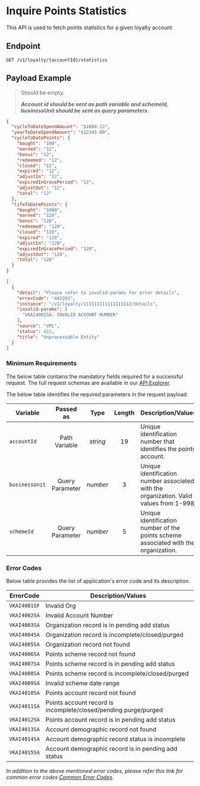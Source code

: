 # Inquire Points Statistics

This API is used to fetch points statistics for a given loyalty account

## Endpoint

`GET /v1/loyalty/{accountId}/statistics`

## Payload Example

<!--
type: tab
titles: Request, Response, Error
-->

>Should be empty. 
>
>***Account id should be sent as path variable and schemeId, businessUnit should be sent as query parameters.***

<!--
type: tab
-->

```json
{
  "cycleToDateSpendAmount": "$1000.12",
  "yearToDateSpendAmount": "$12345.00",
  "cycleToDatePoints": {
    "bought": "100",
    "earned": "12",
    "bonus": "12",
    "redeemed": "12",
    "closed": "12",
    "expired": "12",
    "adjustIn": "12",
    "expiredInGracePeriod": "12",
    "adjustOut": "12",
    "total": "12"
  },
  "lifeToDatePoints": {
    "bought": "1000",
    "earned": "120",
    "bonus": "120",
    "redeemed": "120",
    "closed": "120",
    "expired": "120",
    "adjustIn": "120",
    "expiredInGracePeriod": "120",
    "adjustOut": "120",
    "total": "120"
  }
}
```

<!--
type: tab
-->

```json
[
  {
    "detail": "Please refer to invalid-params for error details",
    "errorCode": "442201",
    "instance": "/v1/loyalty/111111111111111112/details",
    "invalid-params": [
      "VKAI4002SA: INVALID ACCOUNT NUMBER"
    ],
    "source": "VPL",
    "status": 422,
    "title": "Unprocessable Entity"
  }
]

```

<!-- type: tab-end -->

### Minimum Requirements

The below table contains the mandatory fields required for a successful request. The full request schemas are available in our [API Explorer](../api/?type=get&path=/v1/loyalty/{accountId}/statistics).

The below table identifies the required parameters in the request payload.

| Variable | Passed as | Type | Length | Description/Values |
| -------- | :-------: | :--: | :------------: | ------------------ |
| `accountId` | Path Variable | *string* | 19 | Unique identification number that identifies the points account. | 
| `businessUnit` | Query Parameter | *number* | 3 | Unique identification number associated with the organization. Valid values from 1-998. | 
| `schemeId` | Query Parameter | *number* | 5 | Unique identification number of the points scheme associated with the organization. | 

### Error Codes

Below table provides the list of application's error code and its description.

| ErrorCode |  Description/Values |
| --------  | ------------------ |
| `VKAI4001SF` | Invalid Org |
| `VKAI4002SA` | Invalid Account Number |
| `VKAI4003SA` | Organization record is in pending add status |
| `VKAI4004SA` | Organization record is incomplete/closed/purged |
| `VKAI4005SA` | Organization record not found |
| `VKAI4006SA` | Points scheme record not found |
| `VKAI4007SA` | Points scheme record is in pending add status |
| `VKAI4008SA` | Points scheme record is incomplete/closed/purged |
| `VKAI4009SA` | Invalid scheme date range |
| `VKAI4010SA` | Points account record not found |
| `VKAI4011SA` | Points account record is incomplete/closed/pending purge/purged |
| `VKAI4012SA` | Points account record is in pending add status |
| `VKAI4013SA` | Account demographic record not found |
| `VKAI4014SA` | Account demographic record status is incomplete |
| `VKAI4015SA` | Account demographic record is in pending add status |

*In addition to the above mentioned error codes, please refer this link for common error codes [Common Error Codes](?path=docs/Common_Error_Code.md).*